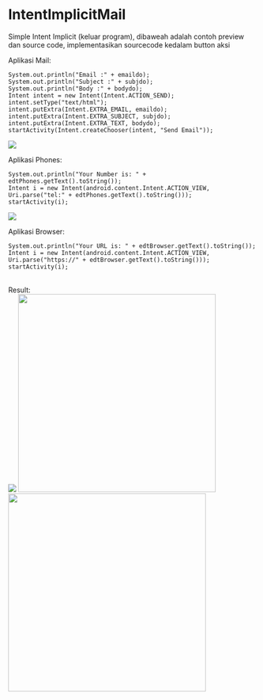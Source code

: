 # IntentImplicitMail
Simple Intent Implicit (keluar program), dibaweah adalah contoh preview dan source code, implementasikan sourcecode kedalam button aksi

Aplikasi Mail:

```
System.out.println("Email :" + emaildo);
System.out.println("Subject :" + subjdo);
System.out.println("Body :" + bodydo);
Intent intent = new Intent(Intent.ACTION_SEND);
intent.setType("text/html");
intent.putExtra(Intent.EXTRA_EMAIL, emaildo);
intent.putExtra(Intent.EXTRA_SUBJECT, subjdo);
intent.putExtra(Intent.EXTRA_TEXT, bodydo);
startActivity(Intent.createChooser(intent, "Send Email"));
```

<img src="https://github.com/moeslimdecoded/IntentImplicitMail/blob/master/IntentImplicitMail.png">

Aplikasi Phones:

```
System.out.println("Your Number is: " + edtPhones.getText().toString());
Intent i = new Intent(android.content.Intent.ACTION_VIEW, Uri.parse("tel:" + edtPhones.getText().toString()));
startActivity(i);
```

<img src="https://github.com/moeslimdecoded/IntentImplicitMail/blob/master/IntentImplicitPhones.png">

Aplikasi Browser: 

```
System.out.println("Your URL is: " + edtBrowser.getText().toString());
Intent i = new Intent(android.content.Intent.ACTION_VIEW, Uri.parse("https://" + edtBrowser.getText().toString()));
startActivity(i);
```
<br>
Result:
<br>
<img src="https://github.com/moeslimdecoded/IntentImplicitMail/blob/master/IntentImplicitBrowser.png">
<img src="https://github.com/moeslimdecoded/IntentImplicitMail/blob/master/lock1.png" widht="1000" height="400"><img src="https://github.com/moeslimdecoded/IntentImplicitMail/blob/master/lock2.png" widht="1000" height="400">
